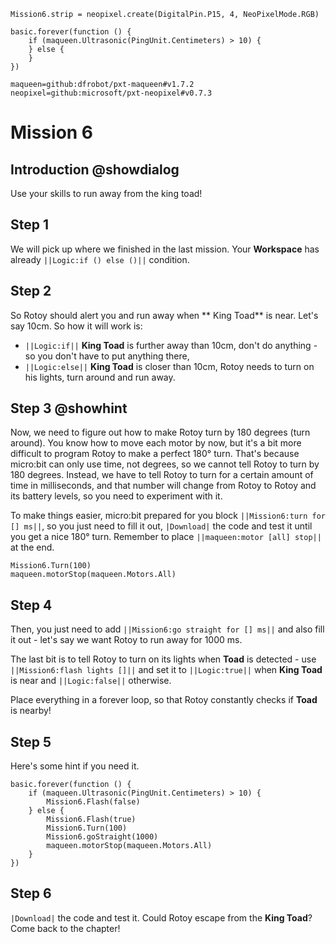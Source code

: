 ```customts
Mission6.strip = neopixel.create(DigitalPin.P15, 4, NeoPixelMode.RGB)
```

```template
basic.forever(function () {
    if (maqueen.Ultrasonic(PingUnit.Centimeters) > 10) {
    } else {
    }
})
```

```package
maqueen=github:dfrobot/pxt-maqueen#v1.7.2
neopixel=github:microsoft/pxt-neopixel#v0.7.3
```

# Mission 6

## Introduction @showdialog

Use your skills to run away from the king toad!

## Step 1

We will pick up where we finished in the last mission. Your **Workspace** has already ``||Logic:if () else ()||`` condition.

## Step 2

So Rotoy should alert you and run away when ** King Toad** is near. Let's say 10cm. So how it will work is:
- ``||Logic:if||`` **King Toad** is further away than 10cm, don't do anything - so you don't have to put anything there,
- ``||Logic:else||`` **King Toad** is closer than 10cm, Rotoy needs to turn on his lights, turn around and run away.

## Step 3 @showhint

Now, we need to figure out how to make Rotoy turn by 180 degrees (turn around). You know how to move each motor by now, but it's a bit more difficult to program Rotoy to make a perfect 180° turn. That's because micro:bit can only use time, not degrees, so we cannot tell Rotoy to turn by 180 degrees. Instead, we have to tell Rotoy to turn for a certain amount of time in milliseconds, and that number will change from Rotoy to Rotoy and its battery levels, so you need to experiment with it.

To make things easier, micro:bit prepared for you block ``||Mission6:turn for [] ms||``, so you just need to fill it out, ``|Download|`` the code and test it until you get a nice 180° turn. Remember to place ``||maqueen:motor [all] stop||`` at the end.

```blocks
Mission6.Turn(100)
maqueen.motorStop(maqueen.Motors.All)
```

## Step 4

Then, you just need to add ``||Mission6:go straight for [] ms||`` and also fill it out - let's say we want Rotoy to run away for 1000 ms.

The last bit is to tell Rotoy to turn on its lights when **Toad** is detected - use ``||Mission6:flash lights []||`` and set it to ``||Logic:true||`` when **King Toad** is near and ``||Logic:false||`` otherwise.

Place everything in a forever loop, so that Rotoy constantly checks if **Toad** is nearby!

## Step 5

Here's some hint if you need it.

```block
basic.forever(function () {
    if (maqueen.Ultrasonic(PingUnit.Centimeters) > 10) {
        Mission6.Flash(false)
    } else {
        Mission6.Flash(true)
        Mission6.Turn(100)
        Mission6.goStraight(1000)
        maqueen.motorStop(maqueen.Motors.All)
    }
})
```

## Step 6
``|Download|`` the code and test it. Could Rotoy escape from the **King Toad**? Come back to the chapter!